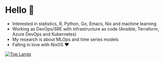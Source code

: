 # Hello 👋

- Interested in statistics, R, Python, Go, Emacs, Nix and machine learning
- Working as DevOps/SRE with infrastructure as code (Ansible, Terraform, Azure DevOps and Kubernetes)
- My research is about MLOps and time series models
- Falling in love with NixOS ❤️

[![Top Langs](https://github-readme-stats.vercel.app/api/top-langs/?username=phrmendes)](https://github.com/anuraghazra/github-readme-stats)
